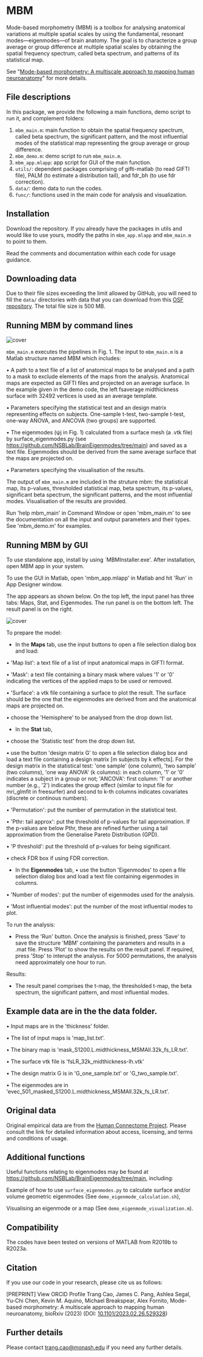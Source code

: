 # MBM
Mode-based morphometry (MBM) is a toolbox for analysing anatomical variations at multiple spatial scales by using the fundamental, resonant modes—eigenmodes—of brain anatomy. The goal is to characterize a group average or group difference at multiple spatial scales by obtaining the spatial frequency spectrum, called beta spectrum, and patterns of its statistical map.

See "[Mode-based morphometry: A multiscale approach to mapping human neuroanatomy](https://www.biorxiv.org/content/10.1101/2023.02.26.529328v1)" for more details.

## File descriptions

In this package, we provide the following a main functions, demo script to run it, and complement folders:

1. `mbm_main.m`: main function to obtain the spatial frequency spectrum, called beta spectrum, the significant pattern, and the most influential modes of the statistical map representing the group average or group difference. 
2. `mbm_demo.m`: demo script to run `mbm_main.m`.
3. `mbm_app.mlapp`: app script for GUI of the main function.
3. `utils/`: dependent packages comprising of gifti-matlab (to read GIFTI file), PALM (to estimate a distribution tail), and fdr_bh (to use fdr correction).
4. `data/`: demo data to run the codes.
5. `func/`: functions used in the  main code for analysis and visualization.

## Installation

Download the repository. If you already have the packages in utils and would like to use yours, modify the paths in `mbm_app.mlapp` and `mbm_main.m` to point to them.

Read the comments and documentation within each code for usage guidance.

## Downloading data

Due to their file sizes exceeding the limit allowed by GitHub, you will need to fill the `data/` directories with data that you can download from this [OSF repository](https://osf.io/huz4e/). The total file size is 500 MB. 

## Running MBM by command lines

![cover](readme_fig/Fig1_SBM_MBM.jpg)

`mbm_main.m` executes the pipelines in Fig. 1. The input to `mbm_main.m` is a Matlab structure named MBM which includes:

•	A path to a text file of a list of anatomical maps to be analysed and a path to a mask to exclude elements of the maps from the analysis. Anatomical maps are expected as GIFTI files and projected on an average surface. In the example given in the demo code, the left fsaverage midthickness surface with 32492 vertices is used as an average template.

•	Parameters specifying the statistical test and an design matrix representing effects on subjects. One-sample t-test, two-sample t-test,  one-way ANOVA, and ANCOVA (two groups) are supported.

•	The eigenmodes (ψj  in Fig. 1) calculated from a surface mesh (a .vtk file) by surface_eigenmodes.py (see https://github.com/NSBLab/BrainEigenmodes/tree/main) and saved as a text file. Eigenmodes should be derived from the same average surface that the maps are projected on.

•	Parameters specifying the visualisation of the results.

The output of `mbm_main.m` are included in the struture mbm: the statistical map,  its p-values, thresholded statistical map, beta spectrum, its p-values, significant beta spectrum, the significant patterns, and the most influential modes.  Visualisation of the results are provided. 

Run 'help mbm_main' in Command Window or open 'mbm_main.m' to see the documentation on all the input and output parameters and their types. See 'mbm_demo.m' for examples.

## Running MBM by GUI

To use standalone app, install by using `MBMInstaller.exe'. After installation, open MBM app in your system. 

To use the GUI in Matlab, open 'mbm_app.mlapp' in Matlab and hit 'Run' in App Designer window. 

The app appears as shown below. On the top left, the input panel has three tabs: Maps, Stat, and Eigenmodes. The run panel is on the bottom left. The result panel is on the right.

![cover](readme_fig/start.png) 

To prepare the model:

- In the **Maps** tab, use the input buttons to open a file selection dialog box and load: 

•	'Map list': a text file of a list of input anatomical maps in GIFTI format.

•	'Mask': a text file containing a binary mask where values '1' or '0' indicating the vertices of the applied maps to be used or removed. 

•	'Surface': a vtk file containing a surface to plot the result. The surface should be the one that the eigenmodes are derived from and the anatomical maps are projected on.

•	choose the 'Hemisphere' to be analysed from the drop down list.

- In the **Stat** tab,
  
•	choose the 'Statistic test' from the drop down list.

•	use the button 'design matrix G' to open a file selection dialog box and load a text file containing a design matrix [m subjects by k effects]. For the design matrix in the statistical test: 'one sample' (one column), 'two sample' (two columns), 'one way ANOVA' (k columns): in each column, '1' or '0' indicates a subject in a group or not; 'ANCOVA': first column: '1' or another number (e.g., '2') indicates the group effect (similar to input file for mri_glmfit in freesurfer) and second to k-th columns indicates covariates (discrete or continous numbers).

•	'Permutation': put the number of permutation in the statistical test.

•	'Pthr: tail approx': put the threshold of p-values for tail approximation. If the p-values are below Pthr, these are refined further using a tail approximation from the Generalise Pareto Distribution (GPD).

•	'P threshold': put the threshold of p-values for being significant.

•	check FDR box if using FDR correction.	

- In the **Eigenmodes** tab,
•	use the button 'Eigenmodes' to open a file selection dialog box and load a text file containing eigenmodes in columns.

•	'Number of modes': put the number of eigenmodes used for the analysis.

•	'Most influential modes': put the number of the most influential modes to plot.

To run the analysis:

- Press the 'Run' button. Once the analysis is finished, press 'Save' to save the structure 'MBM' containing the parameters and results in a .mat file. Press 'Plot' to show the results on the result panel. If required, press 'Stop' to interupt the analysis. For 5000 permutations, the analysis need approximately one hour to run.

Results:

- The result panel comprises the t-map, the thresholded t-map, the beta spectrum, the significant pattern, and most influential modes. 

## Example data are in the the data folder. 

•	Input maps are in the 'thickness' folder.

•	The list of input maps is 'map_list.txt'.

•	The binary map is 'mask_S1200.L.midthickness_MSMAll.32k_fs_LR.txt'.

•	The surface vtk file is 'fsLR_32k_midthickness-lh.vtk'

•	The design matrix G is in 'G_one_sample.txt' or 'G_two_sample.txt'.

•	The eigenmodes are in 'evec_501_masked_S1200.L.midthickness_MSMAll.32k_fs_LR.txt'.

## Original data

Original empirical data are from the [Human Connectome Project](https://db.humanconnectome.org/). Please consult the link for detailed information about access, licensing, and terms and conditions of usage.

## Additional functions

Useful functions relating to eigenmodes may be found at https://github.com/NSBLab/BrainEigenmodes/tree/main, including:

Example of how to use `surface_eigenmodes.py` to calculate surface and/or
volume geometric eigenmodes (See `demo_eigenmode_calculation.sh`),

Visualising an eigenmode or a map (See `demo_eigenmode_visualization.m`).

## Compatibility

The codes have been tested on versions of MATLAB from R2019b to R2023a.

## Citation

If you use our code in your research, please cite us as follows:

[PREPRINT]  View ORCID Profile Trang Cao,  James C. Pang,  Ashlea Segal,  Yu-Chi Chen,  Kevin M. Aquino,  Michael Breakspear,  Alex Fornito, Mode-based morphometry: A multiscale approach to mapping human neuroanatomy, bioRxiv (2023) (DOI: [10.1101/2023.02.26.529328](https://www.biorxiv.org/content/10.1101/2023.02.26.529328v1))

## Further details

Please contact trang.cao@monash.edu if you need any further details.
